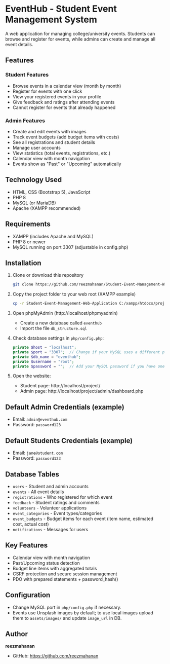 
# EventHub - Student Event Management System

A web application for managing college/university events. Students can browse and register for events, while admins can create and manage all event details.

## Features

### Student Features
- Browse events in a calendar view (month by month)
- Register for events with one click
- View your registered events in your profile
- Give feedback and ratings after attending events
- Cannot register for events that already happened

### Admin Features
- Create and edit events with images
- Track event budgets (add budget items with costs)
- See all registrations and student details
- Manage user accounts
- View statistics (total events, registrations, etc.)
- Calendar view with month navigation
- Events show as "Past" or "Upcoming" automatically

## Technology Used
- HTML, CSS (Bootstrap 5), JavaScript
- PHP 8
- MySQL (or MariaDB)
- Apache (XAMPP recommended)

## Requirements
- XAMPP (includes Apache and MySQL)
- PHP 8 or newer
- MySQL running on port 3307 (adjustable in config.php)

## Installation
1. Clone or download this repository
   ```bash
   git clone https://github.com/reezmahanan/Student-Event-Management-Web-Application.git
   ```

2. Copy the project folder to your web root (XAMPP example)
   ```bash
   cp -r Student-Event-Management-Web-Application C:/xampp/htdocs/project
   ```

3. Open phpMyAdmin (http://localhost/phpmyadmin)
   - Create a new database called `eventhub`
   - Import the file `db_structure.sql`

4. Check database settings in `php/config.php`:
   ```php
   private $host = "localhost";
   private $port = "3307";  // Change if your MySQL uses a different port
   private $db_name = "eventhub";
   private $username = "root";
   private $password = "";  // Add your MySQL password if you have one
   ```

5. Open the website:
   - Student page: http://localhost/project/
   - Admin page: http://localhost/project/admin/dashboard.php

## Default Admin Credentials (example)
- Email: `admin@eventhub.com`
- Password: `password123`

## Default Students Credentials (example)
- Email: `jane@student.com`
- Password: `password123`  

## Database Tables
- `users` - Student and admin accounts
- `events` - All event details
- `registrations` - Who registered for which event
- `feedback` - Student ratings and comments
- `volunteers` - Volunteer applications
- `event_categories` - Event types/categories
- `event_budgets` - Budget items for each event (item name, estimated cost, actual cost)
- `notifications` - Messages for users

## Key Features
- Calendar view with month navigation
- Past/Upcoming status detection
- Budget line items with aggregated totals
- CSRF protection and secure session management
- PDO with prepared statements + password_hash()

## Configuration
- Change MySQL port in `php/config.php` if necessary.
- Events use Unsplash images by default; to use local images upload them to `assets/images/` and update `image_url` in DB.


## Author
**reezmahanan**
- GitHub: https://github.com/reezmahanan


